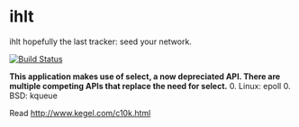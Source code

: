 # ihlt
ihlt hopefully the last tracker: seed your network.

[![Build Status](https://travis-ci.org/cheako/ihlt.svg)](https://travis-ci.org/cheako/ihlt)

**This application makes use of select, a now depreciated API.  There are multiple competing APIs that replace the need for select.**
0.  Linux: epoll
0.  BSD: kqueue

Read http://www.kegel.com/c10k.html
